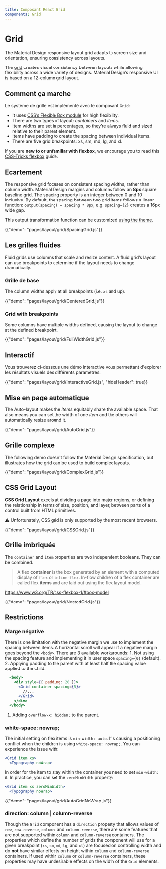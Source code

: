 ```yaml
---
title: Composant React Grid
components: Grid
---
```


# Grid

<p class="description">The Material Design responsive layout grid adapts to screen size and orientation, ensuring consistency across layouts.</p>

The [grid](https://material.io/design/layout/responsive-layout-grid.html) creates visual consistency between layouts while allowing flexibility across a wide variety of designs. Material Design’s responsive UI is based on a 12-column grid layout.

## Comment ça marche

Le système de grille est implémenté avec le composant `Grid`:

- It uses [CSS’s Flexible Box module](https://www.w3.org/TR/css-flexbox-1/) for high flexibility.
- There are two types of layout: *containers* and *items*.
- Item widths are set in percentages, so they’re always fluid and sized relative to their parent element.
- Items have padding to create the spacing between individual items.
- There are five grid breakpoints: xs, sm, md, lg, and xl.

If you are **new to or unfamiliar with flexbox**, we encourage you to read this [CSS-Tricks flexbox](https://css-tricks.com/snippets/css/a-guide-to-flexbox/) guide.

## Ecartement

The responsive grid focuses on consistent spacing widths, rather than column width. Material Design margins and columns follow an **8px** square baseline grid. The spacing property is an integer between 0 and 10 inclusive. By default, the spacing between two grid items follows a linear function: `output(spacing) = spacing * 8px`, e.g. `spacing={2}` creates a 16px wide gap.

This output transformation function can be customized [using the theme](/customization/themes/#spacing).

{{"demo": "pages/layout/grid/SpacingGrid.js"}}

## Les grilles fluides

Fluid grids use columns that scale and resize content. A fluid grid’s layout can use breakpoints to determine if the layout needs to change dramatically.

### Grille de base

The column widths apply at all breakpoints (i.e. `xs` and up).

{{"demo": "pages/layout/grid/CenteredGrid.js"}}

### Grid with breakpoints

Some columns have multiple widths defined, causing the layout to change at the defined breakpoint.

{{"demo": "pages/layout/grid/FullWidthGrid.js"}}

## Interactif

Vous trouverez ci-dessous une démo interactive vous permettant d'explorer les résultats visuels des différents paramètres:

{{"demo": "pages/layout/grid/InteractiveGrid.js", "hideHeader": true}}

## Mise en page automatique

The Auto-layout makes the *items* equitably share the available space. That also means you can set the width of one *item* and the others will automatically resize around it.

{{"demo": "pages/layout/grid/AutoGrid.js"}}

## Grille complexe

The following demo doesn't follow the Material Design specification, but illustrates how the grid can be used to build complex layouts.

{{"demo": "pages/layout/grid/ComplexGrid.js"}}

## CSS Grid Layout

**CSS Grid Layout** excels at dividing a page into major regions, or defining the relationship in terms of size, position, and layer, between parts of a control built from HTML primitives.

⚠️ Unfortunately, CSS grid is only supported by the most recent browsers.

{{"demo": "pages/layout/grid/CSSGrid.js"}}

## Grille imbriquée

The `container` and `item` properties are two independent booleans. They can be combined.

> A flex **container** is the box generated by an element with a computed display of `flex` or `inline-flex`. In-flow children of a flex container are called flex **items** and are laid out using the flex layout model.

https://www.w3.org/TR/css-flexbox-1/#box-model

{{"demo": "pages/layout/grid/NestedGrid.js"}}

## Restrictions

### Marge négative

There is one limitation with the negative margin we use to implement the spacing between items. A horizontal scroll will appear if a negative margin goes beyond the `<body>`. There are 3 available workarounds: 1. Not using the spacing feature and implementing it in user space `spacing={0}` (default). 2. Applying padding to the parent with at least half the spacing value applied to the child:

```jsx
  <body>
    <div style={{ padding: 20 }}>
      <Grid container spacing={5}>
        //...
      </Grid>
    </div>
  </body>
```

1. Adding `overflow-x: hidden;` to the parent.

### white-space: nowrap;

The initial setting on flex items is `min-width: auto`. It's causing a positioning conflict when the children is using `white-space: nowrap;`. You can experience the issue with:

```jsx
<Grid item xs>
  <Typography noWrap>
```

In order for the item to stay within the container you need to set `min-width: 0`. In practice, you can set the `zeroMinWidth` property:

```jsx
<Grid item xs zeroMinWidth>
  <Typography noWrap>
```

{{"demo": "pages/layout/grid/AutoGridNoWrap.js"}}

### direction: column | column-reverse

Though the `Grid` component has a `direction` property that allows values of `row`, `row-reverse`, `column`, and `column-reverse`, there are some features that are not supported within `column` and `column-reverse` containers. The properties which define the number of grids the component will use for a given breakpoint (`xs`, `sm`, `md`, `lg`, and `xl`) are focused on controlling width and do **not** have similar effects on height within `column` and `column-reverse` containers. If used within `column` or `column-reverse` containers, these properties may have undesirable effects on the width of the `Grid` elements.
